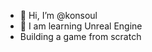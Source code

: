 - 👋 Hi, I’m @konsoul
- 👀 I am learning Unreal Engine
- Building a game from scratch



<!---
konsoul/konsoul is a ✨ special ✨ repository because its `README.md` (this file) appears on your GitHub profile.
You can click the Preview link to take a look at your changes.
--->
